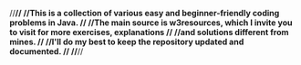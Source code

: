 //********************************************************************************************************************//
//This is a collection of various easy and beginner-friendly coding problems in Java.                                 //
//The main source is w3resources, which I invite you to visit for more exercises, explanations                        //
//and solutions different from mines.                                                                                 //
//I'll do my best to keep the repository updated and documented.                                                      //
//********************************************************************************************************************//
